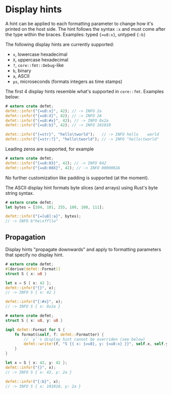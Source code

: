 # Display hints

A hint can be applied to each formatting parameter to change how it's printed on the host side.
The hint follows the syntax `:x` and must come after the type within the braces.
Examples: typed `{=u8:x}`, untyped `{:b}`

The following display hints are currently supported:

- `x`, lowercase hexadecimal
- `X`, uppercase hexadecimal
- `?`, `core::fmt::Debug`-like
- `b`, binary
- `a`, ASCII
- `µs`, microseconds (formats integers as time stamps)

The first 4 display hints resemble what's supported in `core::fmt`. Examples below:

``` rust
# extern crate defmt;
defmt::info!("{=u8:x}", 42); // -> INFO 2a
defmt::info!("{=u8:X}", 42); // -> INFO 2A
defmt::info!("{=u8:#x}", 42); // -> INFO 0x2a
defmt::info!("{=u8:b}", 42); // -> INFO 101010

defmt::info!("{=str}", "hello\tworld");   // -> INFO hello    world
defmt::info!("{=str:?}", "hello\tworld"); // -> INFO "hello\tworld"
```

Leading zeros are supported, for example

``` rust
# extern crate defmt;
defmt::info!("{=u8:03}", 42); // -> INFO 042
defmt::info!("{=u8:08X}", 42); // -> INFO 0000002A
```

No further customization like padding is supported (at the moment).

The ASCII display hint formats byte slices (and arrays) using Rust's byte string syntax.

``` rust
# extern crate defmt;
let bytes = [104, 101, 255, 108, 108, 111];

defmt::info!("{=[u8]:a}", bytes);
// -> INFO b"he\xffllo"
```

## Propagation

Display hints "propagate downwards" and apply to formatting parameters that specify no display hint.

``` rust
# extern crate defmt;
#[derive(defmt::Format)]
struct S { x: u8 }

let x = S { x: 42 };
defmt::info!("{}", x);
// -> INFO S { x: 42 }

defmt::info!("{:#x}", x);
// -> INFO S { x: 0x2a }
```

```rust
# extern crate defmt;
struct S { x: u8, y: u8 }

impl defmt::Format for S {
    fn format(&self, f: defmt::Formatter) {
        // `y`'s display hint cannot be overriden (see below)
        defmt::write!(f, "S {{ x: {=u8}, y: {=u8:x} }}", self.x, self.y)
    }
}

let x = S { x: 42, y: 42 };
defmt::info!("{}", x);
// -> INFO S { x: 42, y: 2a }

defmt::info!("{:b}", x);
// -> INFO S { x: 101010, y: 2a }
```
